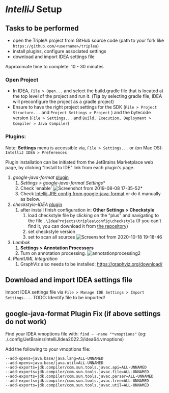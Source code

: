 # *IntelliJ* Setup

## Tasks to be performed

- open the TripleA project from GitHub source code (path to your fork like `https://github.com/<username>/triplea`)
- install plugins, configure associated settings
- download and import IDEA settings file

Approximate time to complete: 10 - 30 minutes

### Open Project
- In IDEA, `File > Open...`  and select the build.gradle file that is located at
  the top level of the project and run it. (**Tip** by selecting gradle file, IDEA will
  preconfigure the project as a gradle project)
- Ensure to have the right project settings for the SDK (`File > Project Structure...` and `Project Settings > Project` ) and the bytecode version (`File > Settings...` and `Build, Execution, Deployment > Compiler > Java Compiler`)

### Plugins:

Note: **Settings** menu is accessible via, `File > Settings...`  or (on Mac OS): `IntelliJ IDEA > Preferences`

Plugin installation can be initiated from the JetBrains Marketplace web page, by clicking "Install to IDE" link from each plugin's page.
  1. *google-java-format* [plugin](https://plugins.jetbrains.com/plugin/8527-google-java-format)
        1. **Settings* > google-java-format Settings**
        1.  Check 'enable'
      ![Screenshot from 2019-08-08 17-35-52
      ](https://user-images.githubusercontent.com/12397753/62746114-07cc2b80-ba03-11e9-9ac0-0b1e6e1e8788.png)*
        1.  Check [Intellij JRE config from google-java-format]([url](https://github.com/google/google-java-format/blob/master/README.md#intellij-jre-config)) or do it manually as below.
  1. *checkstyle-IDEA* [plugin](https://github.com/jshiell/checkstyle-idea)
        1. after install finish configuration in: **Other Settings > Checkstyle**
            1. load checkstyle file by clicking on the "plus" and navigating to the file
            `.\IdeaProjects\triplea\config\checkstyle` (If you can't find it, you can download it from 
             [the repository](https://github.com/triplea-game/triplea/blob/master/.build/checkstyle.xml))
            1. set checkstyle version
            1. set to scan all sources
      ![Screenshot from 2020-10-18 19-18-46
      ](setupcheckstyle.png)
  1. *Lombok*
        1. **Settings > Annotation Processors**
        1. Turn on annotation processing.
        ![annotationprocessing2](https://user-images.githubusercontent.com/54828470/95939758-6da00a00-0da2-11eb-9c7a-823040578c4e.png)
  1. *PlantUML Integration*
        1. GraphViz also needs to be installed: <https://graphviz.org/download/>


## Download and import IDEA settings file

Import IDEA settings file via `File > Manage IDE Settings > Import Settings...`.
TODO: Identify file to be imported!

## google-java-format Plugin Fix (if above settings do not work)

Find your IDEA vmoptions file with: `find ~ -name "*vmoptions"`
(eg: ./.config/JetBrains/IntelliJIdea2022.3/idea64.vmoptions)

Add the following to your vmoptions file:

```
--add-opens=java.base/java.lang=ALL-UNNAMED
--add-opens=java.base/java.util=ALL-UNNAMED
--add-exports=jdk.compiler/com.sun.tools.javac.api=ALL-UNNAMED
--add-exports=jdk.compiler/com.sun.tools.javac.file=ALL-UNNAMED
--add-exports=jdk.compiler/com.sun.tools.javac.parser=ALL-UNNAMED
--add-exports=jdk.compiler/com.sun.tools.javac.tree=ALL-UNNAMED
--add-exports=jdk.compiler/com.sun.tools.javac.util=ALL-UNNAMED
```

